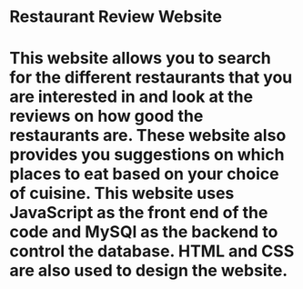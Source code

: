# Restaurant Review Website

# This website allows you to search for the different restaurants that you are interested in and look at the reviews on how good the restaurants are. These website also provides you suggestions on which places to eat based on your choice of cuisine. This website uses JavaScript as the front end of the code and MySQl as the backend to control the database. HTML and CSS are also used to design the website.
